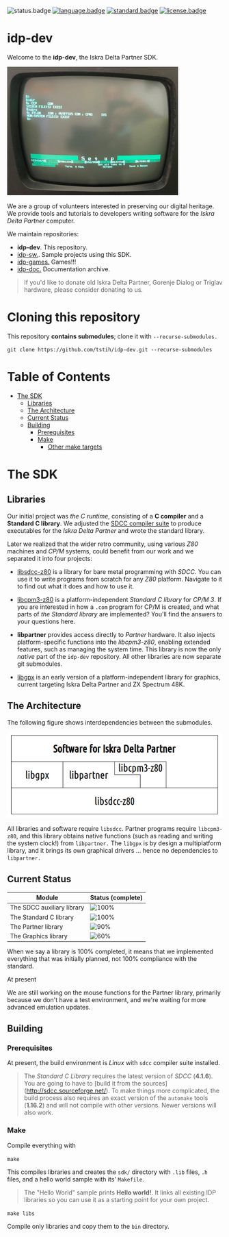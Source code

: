 ![status.badge] [![language.badge]][language.url] [![standard.badge]][standard.url] [![license.badge]][license.url]

# idp-dev

Welcome to the **idp-dev**, the Iskra Delta Partner SDK. 

 ![Iskra Delta Partner](doc/img/partner.jpg)

We are a group of volunteers interested in preserving our digital heritage. 
We provide tools and tutorials to developers writing software for the 
*Iskra Delta Partner* computer. 

We maintain repositories:

 * **idp-dev**. This repository.
 * [idp-sw.](https://github.com/tstih/idp-sw). Sample projects using this SDK.
 * [idp-games.](https://github.com/mgrcar/idp-games) Games!!!
 * [idp-doc.](https://github.com/tstih/idp-doc) Documentation archive.

 > If you'd like to donate old Iskra Delta Partner, Gorenje Dialog 
 > or Triglav hardware, please consider donating to us.

# Cloning this repository

This repository **contains submodules**; clone it with `--recurse-submodules.`

~~~
git clone https://github.com/tstih/idp-dev.git --recurse-submodules
~~~

# Table of Contents

- [The SDK](#the-sdk)
  * [Libraries](#libraries)
  * [The Architecture](#the-architecture)
  * [Current Status](#current-status)
  * [Building](#building)
    + [Prerequisites](#prerequisites)
    + [Make](#make)
      - [Other make targets](#other-make-targets)

# The SDK

## Libraries

Our initial project was *the C runtime*, consisting of a **C compiler** and a **Standard C library**. We adjusted the [SDCC compiler suite](http://sdcc.sourceforge.net/) to produce executables for the *Iskra Delta Partner* and wrote the standard library.

Later we realized that the wider retro community, using various *Z80* machines and *CP/M* systems, could benefit from our work and we separated it into four projects:

 * [libsdcc-z80](https://github.com/tstih/libsdcc-z80) is a library for bare metal programming
   with *SDCC*. You can use it to write programs from scratch for any *Z80* platform. Navigate to it to find out what it does and how to use it.

 * [libcpm3-z80](https://github.com/tstih/libcpm3-z80) is a platform-independent 
   *Standard C library* for *CP/M 3*. If you are interested in how a `.com` program for
   CP/M is created, and what parts of *the Standard library* are implemented? You'll find 
   the answers to your questions here.

 * **libpartner** provides access directly to *Partner* hardware. It also injects platform-specific functions into the *libcpm3-z80*, enabling extended features, such as managing
   the system time. This library is now the only *native* part of the `idp-dev` repository. 
   All other libraries are now separate git submodules.

 * [libgpx](https://github.com/tstih/libgpx) is an early version of a platform-independent library 
   for graphics, current targeting Iskra Delta Partner and ZX Spectrum 48K. 

## The Architecture

The following figure shows interdependencies between the submodules.

 ![Library Interdependencies](doc/img/libs.png)

All libraries and software require `libsdcc`. Partner programs require `libcpm3-z80`, and 
this library obtains native functions (such as reading and writing the system clock!) from 
`libpartner.` The `libgpx` is by design a multiplatform library, and it brings its own 
graphical drivers ... hence no dependencies to `libpartner.`

## Current Status

| Module                     | Status (complete) |
|----------------------------|-------------------|
| The SDCC auxiliary library | ![100%](https://progress-bar.dev/100/)|
| The Standard C library     | ![100%](https://progress-bar.dev/100/)|  
| The Partner library        | ![90%](https://progress-bar.dev/90/)|
| The Graphics library       | ![60%](https://progress-bar.dev/60/)|

When we say a library is 100% completed, it means that we implemented everything that was 
initially planned, not 100% compliance with the standard.

At present

We are still working on the mouse functions for the Partner library, primarily because 
we don't have a test environment, and we're waiting for more advanced emulation updates.

## Building

### Prerequisites

At present, the build environment is *Linux* with `sdcc` compiler suite installed. 

 > The *Standard C Library* requires the latest version of *SDCC* (**4.1.6**). 
 > You are going to have to [build it from the sources]
 > (http://sdcc.sourceforge.net/). To make things more complicated, 
 > the build process also requires an exact version of the `automake` tools 
 > (**1.16.2**) and will not compile with other versions.
 > Newer versions will also work. 

### Make

Compile everything with 

`make`

This compiles libraries and creates the `sdk/` directory with `.lib` files, 
`.h` files, and a hello world sample with its' `Makefile`.

 > The "Hello World" sample prints **Hello world!**. It links all 
 > existing IDP libraries so you can use it as a starting point 
 > for your own project.

`make libs`

Compile only libraries and copy them to the `bin` directory.

[language.url]:   https://en.wikipedia.org/wiki/ANSI_C
[language.badge]: https://img.shields.io/badge/language-C-blue.svg

[standard.url]:   https://en.wikipedia.org/wiki/C89/
[standard.badge]: https://img.shields.io/badge/standard-C89-blue.svg

[license.url]:    https://github.com/tstih/nice/blob/master/LICENSE
[license.badge]:  https://img.shields.io/badge/license-MIT-blue.svg

[status.badge]:  https://img.shields.io/badge/status-beta-orange.svg

